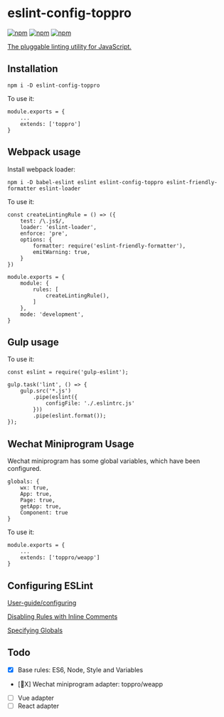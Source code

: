 # eslint-config-toppro

[![npm](https://img.shields.io/badge/license-MIT-yellowgreen.svg)]()
[![npm](https://img.shields.io/badge/node-%3E%3D8-blue.svg)]()
[![npm](https://img.shields.io/badge/npm-v6.4.1-yellow.svg)]()

[The pluggable linting utility for JavaScript.](https://eslint.org/)

## Installation

```
npm i -D eslint-config-toppro
```

To use it:

```
module.exports = {
    ...
    extends: ['toppro']
}
```

## Webpack usage

Install webpack loader:

```
npm i -D babel-eslint eslint eslint-config-toppro eslint-friendly-formatter eslint-loader
```

To use it:

```
const createLintingRule = () => ({
    test: /\.js$/,
    loader: 'eslint-loader',
    enforce: 'pre',
    options: {
        formatter: require('eslint-friendly-formatter'),
        emitWarning: true,
    }
})

module.exports = {
    module: {
        rules: [
            createLintingRule(),
        ]
    },
    mode: 'development',
}
```

## Gulp usage

To use it:

```
const eslint = require('gulp-eslint');

gulp.task('lint', () => {
    gulp.src('*.js')
        .pipe(eslint({
            configFile: './.eslintrc.js'
        }))
        .pipe(eslint.format());
});
```

## Wechat Miniprogram Usage

Wechat miniprogram has some global variables, which have been configured.

```
globals: {
    wx: true,
    App: true,
    Page: true,
    getApp: true,
    Component: true
}
```

To use it:

```
module.exports = {
    ...
    extends: ['toppro/weapp']
}
```

## Configuring ESLint

[User-guide/configuring](https://eslint.org/docs/user-guide/configuring)

[Disabling Rules with Inline Comments](https://eslint.org/docs/user-guide/configuring#disabling-rules-with-inline-comments)

[Specifying Globals](https://eslint.org/docs/user-guide/configuring#specifying-globals)

## Todo

- [X] Base rules: ES6, Node, Style and Variables
- [X] Wechat miniprogram adapter: toppro/weapp
- [ ] Vue adapter
- [ ] React adapter
